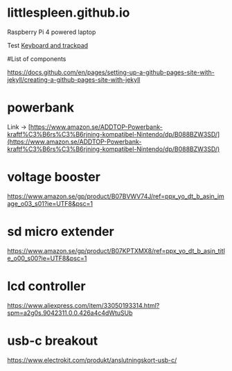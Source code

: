 # littlespleen.github.io
Raspberry Pi 4 powered laptop

Test [Keyboard and trackpad](\keybaord.md)

#List of components

https://docs.github.com/en/pages/setting-up-a-github-pages-site-with-jekyll/creating-a-github-pages-site-with-jekyll

# powerbank
Link -> [https://www.amazon.se/ADDTOP-Powerbank-kraftf%C3%B6rs%C3%B6rjning-kompatibel-Nintendo/dp/B088BZW3SD/](https://www.amazon.se/ADDTOP-Powerbank-kraftf%C3%B6rs%C3%B6rjning-kompatibel-Nintendo/dp/B088BZW3SD/)

# voltage booster
https://www.amazon.se/gp/product/B07BVWV74J/ref=ppx_yo_dt_b_asin_image_o03_s01?ie=UTF8&psc=1

# sd micro extender
https://www.amazon.se/gp/product/B07KPTXMX8/ref=ppx_yo_dt_b_asin_title_o00_s00?ie=UTF8&psc=1

# lcd controller
https://www.aliexpress.com/item/33050193314.html?spm=a2g0s.9042311.0.0.426a4c4dWtuSUb

# usb-c breakout
https://www.electrokit.com/produkt/anslutningskort-usb-c/


